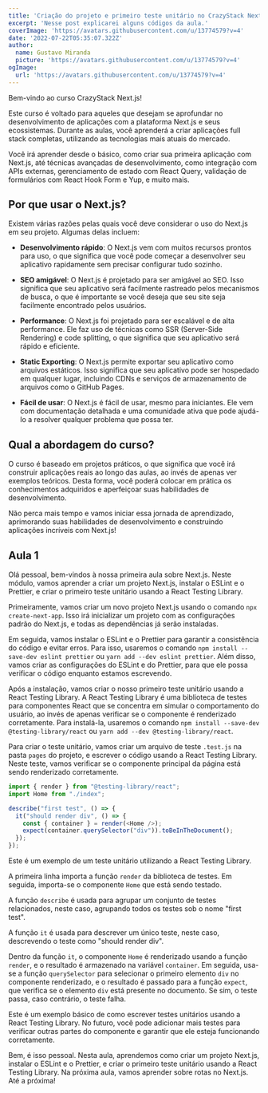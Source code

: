 ```yaml
---
title: 'Criação do projeto e primeiro teste unitário no CrazyStack Next.js'
excerpt: 'Nesse post explicarei alguns códigos da aula.'
coverImage: 'https://avatars.githubusercontent.com/u/13774579?v=4'
date: '2022-07-22T05:35:07.322Z'
author:
  name: Gustavo Miranda
  picture: 'https://avatars.githubusercontent.com/u/13774579?v=4'
ogImage:
  url: 'https://avatars.githubusercontent.com/u/13774579?v=4'
---
```

Bem-vindo ao curso CrazyStack Next.js!

Este curso é voltado para aqueles que desejam se aprofundar no desenvolvimento de aplicações com a plataforma Next.js e seus ecossistemas. Durante as aulas, você aprenderá a criar aplicações full stack completas, utilizando as tecnologias mais atuais do mercado.

Você irá aprender desde o básico, como criar sua primeira aplicação com Next.js, até técnicas avançadas de desenvolvimento, como integração com APIs externas, gerenciamento de estado com React Query, validação de formulários com React Hook Form e Yup, e muito mais.

Por que usar o Next.js?
-----------------------

Existem várias razões pelas quais você deve considerar o uso do Next.js em seu projeto. Algumas delas incluem:

*   **Desenvolvimento rápido**: O Next.js vem com muitos recursos prontos para uso, o que significa que você pode começar a desenvolver seu aplicativo rapidamente sem precisar configurar tudo sozinho.
    
*   **SEO amigável**: O Next.js é projetado para ser amigável ao SEO. Isso significa que seu aplicativo será facilmente rastreado pelos mecanismos de busca, o que é importante se você deseja que seu site seja facilmente encontrado pelos usuários.
    
*   **Performance**: O Next.js foi projetado para ser escalável e de alta performance. Ele faz uso de técnicas como SSR (Server-Side Rendering) e code splitting, o que significa que seu aplicativo será rápido e eficiente.
    
*   **Static Exporting**: O Next.js permite exportar seu aplicativo como arquivos estáticos. Isso significa que seu aplicativo pode ser hospedado em qualquer lugar, incluindo CDNs e serviços de armazenamento de arquivos como o GitHub Pages.
    
*   **Fácil de usar**: O Next.js é fácil de usar, mesmo para iniciantes. Ele vem com documentação detalhada e uma comunidade ativa que pode ajudá-lo a resolver qualquer problema que possa ter.

Qual a abordagem do curso?
--------------------------

O curso é baseado em projetos práticos, o que significa que você irá construir aplicações reais ao longo das aulas, ao invés de apenas ver exemplos teóricos. Desta forma, você poderá colocar em prática os conhecimentos adquiridos e aperfeiçoar suas habilidades de desenvolvimento.

Não perca mais tempo e vamos iniciar essa jornada de aprendizado, aprimorando suas habilidades de desenvolvimento e construindo aplicações incríveis com Next.js!

## Aula 1
Olá pessoal, bem-vindos à nossa primeira aula sobre Next.js. Neste módulo, vamos aprender a criar um projeto Next.js, instalar o ESLint e o Prettier, e criar o primeiro teste unitário usando a React Testing Library.

Primeiramente, vamos criar um novo projeto Next.js usando o comando `npx create-next-app`. Isso irá inicializar um projeto com as configurações padrão do Next.js, e todas as dependências já serão instaladas.

Em seguida, vamos instalar o ESLint e o Prettier para garantir a consistência do código e evitar erros. Para isso, usaremos o comando `npm install --save-dev eslint prettier` ou `yarn add --dev eslint prettier`. Além disso, vamos criar as configurações do ESLint e do Prettier, para que ele possa verificar o código enquanto estamos escrevendo.

Após a instalação, vamos criar o nosso primeiro teste unitário usando a React Testing Library. A React Testing Library é uma biblioteca de testes para componentes React que se concentra em simular o comportamento do usuário, ao invés de apenas verificar se o componente é renderizado corretamente. Para instalá-la, usaremos o comando `npm install --save-dev @testing-library/react` ou `yarn add --dev @testing-library/react`.

Para criar o teste unitário, vamos criar um arquivo de teste `.test.js` na pasta `pages` do projeto, e escrever o código usando a React Testing Library. Neste teste, vamos verificar se o componente principal da página está sendo renderizado corretamente.

```typescript
import { render } from "@testing-library/react";
import Home from "./index";

describe("first test", () => {
  it("should render div", () => {
    const { container } = render(<Home />);
    expect(container.querySelector("div")).toBeInTheDocument();
  });
});
```
Este é um exemplo de um teste unitário utilizando a React Testing Library.

A primeira linha importa a função `render` da biblioteca de testes. Em seguida, importa-se o componente `Home` que está sendo testado.

A função `describe` é usada para agrupar um conjunto de testes relacionados, neste caso, agrupando todos os testes sob o nome "first test".

A função `it` é usada para descrever um único teste, neste caso, descrevendo o teste como "should render div".

Dentro da função `it`, o componente `Home` é renderizado usando a função `render`, e o resultado é armazenado na variável `container`. Em seguida, usa-se a função `querySelector` para selecionar o primeiro elemento `div` no componente renderizado, e o resultado é passado para a função `expect`, que verifica se o elemento `div` está presente no documento. Se sim, o teste passa, caso contrário, o teste falha.

Este é um exemplo básico de como escrever testes unitários usando a React Testing Library. No futuro, você pode adicionar mais testes para verificar outras partes do componente e garantir que ele esteja funcionando corretamente.

Bem, é isso pessoal. Nesta aula, aprendemos como criar um projeto Next.js, instalar o ESLint e o Prettier, e criar o primeiro teste unitário usando a React Testing Library. Na próxima aula, vamos aprender sobre rotas no Next.js. Até a próxima!
 
 